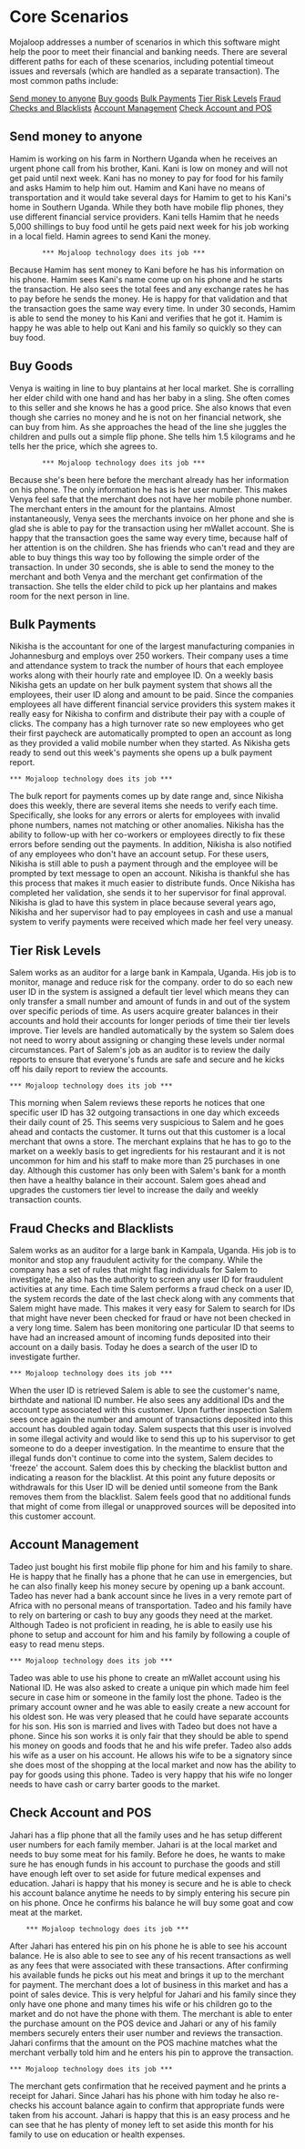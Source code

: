 # Core Scenarios

Mojaloop addresses a number of scenarios in which this software might help the poor to meet their financial and banking needs. There are several different paths for each of these scenarios, including potential timeout issues and reversals \(which are handled as a separate transaction\). The most common paths include:

[Send money to anyone](#Send-money-to-anyone)
[Buy goods](#Buy-Goods)
[Bulk Payments](#Bulk-Payments)
[Tier Risk Levels](#Tier-Risk-Levels)
[Fraud Checks and Blacklists](#Fraud-Checks-and-Blacklists)
[Account Management](#Account-Management)
[Check Account and POS](#Check-Account-and-POS)

## Send money to anyone

Hamim is working on his farm in Northern Uganda when he receives an urgent phone call from his brother, Kani. Kani is low on money and will not get paid until next week. Kani has no money to pay for food for his family and asks Hamim to help him out. Hamim and Kani have no means of transportation and it would take several days for Hamim to get to his Kani's home in Southern Uganda. While they both have mobile flip phones, they use different financial service providers. Kani tells Hamim that he needs 5,000 shillings to buy food until he gets paid next week for his job working in a local field. Hamin agrees to send Kani the money.

```text
        *** Mojaloop technology does its job ***
```

Because Hamim has sent money to Kani before he has his information on his phone. Hamim sees Kani's name come up on his phone and he starts the transaction. He also sees the total fees and any exchange rates he has to pay before he sends the money. He is happy for that validation and that the transaction goes the same way every time. In under 30 seconds, Hamim is able to send the money to his Kani and verifies that he got it. Hamim is happy he was able to help out Kani and his family so quickly so they can buy food.

## Buy Goods

Venya is waiting in line to buy plantains at her local market. She is corralling her elder child with one hand and has her baby in a sling. She often comes to this seller and she knows he has a good price. She also knows that even though she carries no money and he is not on her financial network, she can buy from him. As she approaches the head of the line she juggles the children and pulls out a simple flip phone. She tells him 1.5 kilograms and he tells her the price, which she agrees to.

```text
        *** Mojaloop technology does its job ***
```

Because she's been here before the merchant already has her information on his phone. The only information he has is her user number. This makes Venya feel safe that the merchant does not have her mobile phone number. The merchant enters in the amount for the plantains. Almost instantaneously, Venya sees the merchants invoice on her phone and she is glad she is able to pay for the transaction using her mWallet account. She is happy that the transaction goes the same way every time, because half of her attention is on the children. She has friends who can't read and they are able to buy things this way too by following the simple order of the transaction. In under 30 seconds, she is able to send the money to the merchant and both Venya and the merchant get confirmation of the transaction. She tells the elder child to pick up her plantains and makes room for the next person in line.

## Bulk Payments

Nikisha is the accountant for one of the largest manufacturing companies in Johannesburg and employs over 250 workers. Their company uses a time and attendance system to track the number of hours that each employee works along with their hourly rate and employee ID. On a weekly basis Nikisha gets an update on her bulk payment system that shows all the employees, their user ID along and amount to be paid. Since the companies employees all have different financial service providers this system makes it really easy for Nikisha to confirm and distribute their pay with a couple of clicks. The company has a high turnover rate so new employees who get their first paycheck are automatically prompted to open an account as long as they provided a valid mobile number when they started. As Nikisha gets ready to send out this week's payments she opens up a bulk payment report.

```text
*** Mojaloop technology does its job ***
```

The bulk report for payments comes up by date range and, since Nikisha does this weekly, there are several items she needs to verify each time. Specifically, she looks for any errors or alerts for employees with invalid phone numbers, names not matching or other anomalies. Nikisha has the ability to follow-up with her co-workers or employees directly to fix these errors before sending out the payments. In addition, Nikisha is also notified of any employees who don't have an account setup. For these users, Nikisha is still able to push a payment through and the employee will be prompted by text message to open an account. Nikisha is thankful she has this process that makes it much easier to distribute funds. Once Nikisha has completed her validation, she sends it to her supervisor for final approval. Nikisha is glad to have this system in place because several years ago, Nikisha and her supervisor had to pay employees in cash and use a manual system to verify payments were received which made her feel very uneasy.

## Tier Risk Levels

Salem works as an auditor for a large bank in Kampala, Uganda. His job is to monitor, manage and reduce risk for the company. order to do so each new user ID in the system is assigned a default tier level which means they can only transfer a small number and amount of funds in and out of the system over specific periods of time. As users acquire greater balances in their accounts and hold their accounts for longer periods of time their tier levels improve. Tier levels are handled automatically by the system so Salem does not need to worry about assigning or changing these levels under normal circumstances. Part of Salem's job as an auditor is to review the daily reports to ensure that everyone's funds are safe and secure and he kicks off his daily report to review the accounts.

```text
*** Mojaloop technology does its job ***
```

This morning when Salem reviews these reports he notices that one specific user ID has 32 outgoing transactions in one day which exceeds their daily count of 25. This seems very suspicious to Salem and he goes ahead and contacts the customer. It turns out that this customer is a local merchant that owns a store. The merchant explains that he has to go to the market on a weekly basis to get ingredients for his restaurant and it is not uncommon for him and his staff to make more than 25 purchases in one day. Although this customer has only been with Salem's bank for a month then have a healthy balance in their account. Salem goes ahead and upgrades the customers tier level to increase the daily and weekly transaction counts.

## Fraud Checks and Blacklists

Salem works as an auditor for a large bank in Kampala, Uganda. His job is to monitor and stop any fraudulent activity for the company. While the company has a set of rules that might flag individuals for Salem to investigate, he also has the authority to screen any user ID for fraudulent activities at any time. Each time Salem performs a fraud check on a user ID, the system records the date of the last check along with any comments that Salem might have made. This makes it very easy for Salem to search for IDs that might have never been checked for fraud or have not been checked in a very long time. Salem has been monitoring one particular ID that seems to have had an increased amount of incoming funds deposited into their account on a daily basis. Today he does a search of the user ID to investigate further.

```text
*** Mojaloop technology does its job ***
```

When the user ID is retrieved Salem is able to see the customer's name, birthdate and national ID number. He also sees any additional IDs and the account type associated with this customer. Upon further inspection Salem sees once again the number and amount of transactions deposited into this account has doubled again today. Salem suspects that this user is involved in some illegal activity and would like to send this up to his supervisor to get someone to do a deeper investigation. In the meantime to ensure that the illegal funds don't continue to come into the system, Salem decides to 'freeze' the account. Salem does this by checking the blacklist button and indicating a reason for the blacklist. At this point any future deposits or withdrawals for this User ID will be denied until someone from the Bank removes them from the blacklist. Salem feels good that no additional funds that might of come from illegal or unapproved sources will be deposited into this customer account.

## Account Management

Tadeo just bought his first mobile flip phone for him and his family to share. He is happy that he finally has a phone that he can use in emergencies, but he can also finally keep his money secure by opening up a bank account. Tadeo has never had a bank account since he lives in a very remote part of Africa with no personal means of transportation. Tadeo and his family have to rely on bartering or cash to buy any goods they need at the market. Although Tadeo is not proficient in reading, he is able to easily use his phone to setup and account for him and his family by following a couple of easy to read menu steps.

```text
*** Mojaloop technology does its job ***
```

Tadeo was able to use his phone to create an mWallet account using his National ID. He was also asked to create a unique pin which made him feel secure in case him or someone in the family lost the phone. Tadeo is the primary account owner and he was able to easily create a new account for his oldest son. He was very pleased that he could have separate accounts for his son. His son is married and lives with Tadeo but does not have a phone. Since his son works it is only fair that they should be able to spend his money on goods and foods that he and his wife prefer. Tadeo also adds his wife as a user on his account. He allows his wife to be a signatory since she does most of the shopping at the local market and now has the ability to pay for goods using this phone. Tadeo is very happy that his wife no longer needs to have cash or carry barter goods to the market.

## Check Account and POS

Jahari has a flip phone that all the family uses and he has setup different user numbers for each family member. Jahari is at the local market and needs to buy some meat for his family. Before he does, he wants to make sure he has enough funds in his account to purchase the goods and still have enough left over to set aside for future medical expenses and education. Jahari is happy that his money is secure and he is able to check his account balance anytime he needs to by simply entering his secure pin on his phone. Once he confirms his balance he will buy some goat and cow meat at the market.

```text
    *** Mojaloop technology does its job ***
```

After Jahari has entered his pin on his phone he is able to see his account balance. He is also able to see to see any of his recent transactions as well as any fees that were associated with these transactions. After confirming his available funds he picks out his meat and brings it up to the merchant for payment. The merchant does a lot of business in this market and has a point of sales device. This is very helpful for Jahari and his family since they only have one phone and many times his wife or his children go to the market and do not have the phone with them. The merchant is able to enter the purchase amount on the POS device and Jahari or any of his family members securely enters their user number and reviews the transaction. Jahari confirms that the amount on the POS machine matches what the merchant verbally told him and he enters his pin to approve the transaction.

```text
*** Mojaloop technology does its job ***
```

The merchant gets confirmation that he received payment and he prints a receipt for Jahari. Since Jahari has his phone with him today he also re-checks his account balance again to confirm that appropriate funds were taken from his account. Jahari is happy that this is an easy process and he can see that he has plenty of money left to set aside this month for his family to use on education or health expenses.
